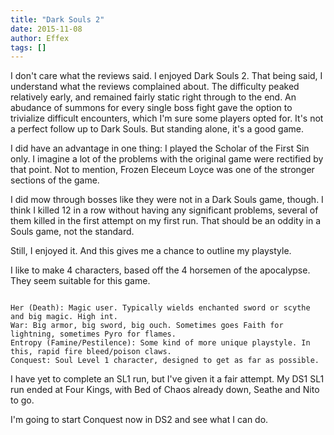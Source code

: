 ```yaml
---
title: "Dark Souls 2"
date: 2015-11-08
author: Effex
tags: []
---
```


I don't care what the reviews said. I enjoyed Dark Souls 2. That being said, I understand what the reviews complained about. The difficulty peaked relatively early, and remained fairly static right through to the end. An abudance of summons for every single boss fight gave the option to trivialize difficult encounters, which I'm sure some players opted for. It's not a perfect follow up to Dark Souls. But standing alone, it's a good game.

I did have an advantage in one thing: I played the Scholar of the First Sin only. I imagine a lot of the problems with the original game were rectified by that point. Not to mention, Frozen Eleceum Loyce was one of the stronger sections of the game.

I did mow through bosses like they were not in a Dark Souls game, though. I think I killed 12 in a row without having any significant problems, several of them killed in the first attempt on my first run. That should be an oddity in a Souls game, not the standard.

Still, I enjoyed it. And this gives me a chance to outline my playstyle.

I like to make 4 characters, based off the 4 horsemen of the apocalypse. They seem suitable for this game.

```

Her (Death): Magic user. Typically wields enchanted sword or scythe and big magic. High int.
War: Big armor, big sword, big ouch. Sometimes goes Faith for lightning, sometimes Pyro for flames.
Entropy (Famine/Pestilence): Some kind of more unique playstyle. In this, rapid fire bleed/poison claws.
Conquest: Soul Level 1 character, designed to get as far as possible.

```

I have yet to complete an SL1 run, but I've given it a fair attempt. My DS1 SL1 run ended at Four Kings, with Bed of Chaos already down, Seathe and Nito to go.

I'm going to start Conquest now in DS2 and see what I can do.

